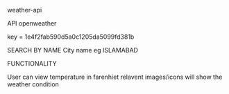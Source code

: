 weather-api

API openweather

key = 1e4f2fab590d5a0c1205da5099fd381b

SEARCH BY NAME
City name eg ISLAMABAD

FUNCTIONALITY

User can view temperature in farenhiet
relavent images/icons will show the weather condition 